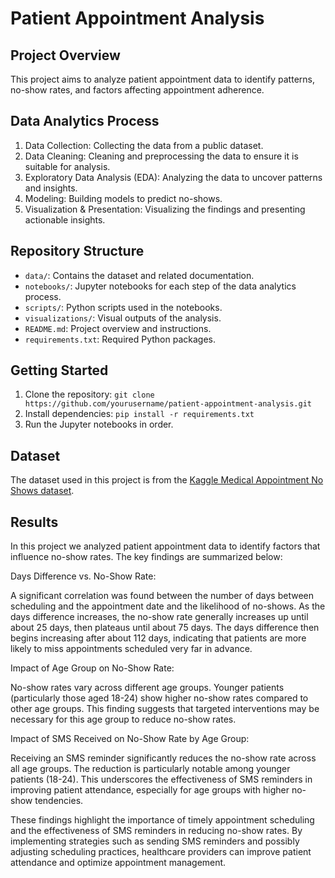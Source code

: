 # Patient Appointment Analysis

## Project Overview
This project aims to analyze patient appointment data to identify patterns, no-show rates, and factors affecting appointment adherence.

## Data Analytics Process
1. Data Collection: Collecting the data from a public dataset.
2. Data Cleaning: Cleaning and preprocessing the data to ensure it is suitable for analysis.
3. Exploratory Data Analysis (EDA): Analyzing the data to uncover  patterns and insights.
4. Modeling: Building models to predict no-shows.
5. Visualization & Presentation: Visualizing the findings and presenting actionable insights.

## Repository Structure
- `data/`: Contains the dataset and related documentation.
- `notebooks/`: Jupyter notebooks for each step of the data analytics process.
- `scripts/`: Python scripts used in the notebooks.
- `visualizations/`: Visual outputs of the analysis.
- `README.md`: Project overview and instructions.
- `requirements.txt`: Required Python packages.

## Getting Started
1. Clone the repository: `git clone https://github.com/yourusername/patient-appointment-analysis.git` 
2. Install dependencies: `pip install -r requirements.txt`
3. Run the Jupyter notebooks in order.

## Dataset
The dataset used in this project is from the [Kaggle Medical Appointment No Shows dataset](https://www.kaggle.com/datasets/joniarroba/noshowappointments).

## Results
In this project we analyzed patient appointment data to identify factors that influence no-show rates. The key findings are summarized below:

Days Difference vs. No-Show Rate:

A significant correlation was found between the number of days between scheduling and the appointment date and the likelihood of no-shows. As the days difference increases, the no-show rate generally increases up until about 25 days, then plateaus until about 75 days. The days difference then begins increasing after about 112 days, indicating that patients are more likely to miss appointments scheduled very far in advance.

Impact of Age Group on No-Show Rate:

No-show rates vary across different age groups. Younger patients (particularly those aged 18-24) show higher no-show rates compared to other age groups. This finding suggests that targeted interventions may be necessary for this age group to reduce no-show rates.

Impact of SMS Received on No-Show Rate by Age Group:

Receiving an SMS reminder significantly reduces the no-show rate across all age groups. The reduction is particularly notable among younger patients (18-24). This underscores the effectiveness of SMS reminders in improving patient attendance, especially for age groups with higher no-show tendencies.

These findings highlight the importance of timely appointment scheduling and the effectiveness of SMS reminders in reducing no-show rates. By implementing strategies such as sending SMS reminders and possibly adjusting scheduling practices, healthcare providers can improve patient attendance and optimize appointment management.